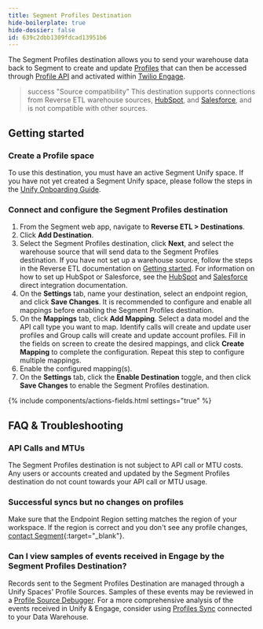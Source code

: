 ```yaml
---
title: Segment Profiles Destination
hide-boilerplate: true
hide-dossier: false
id: 639c2dbb1309fdcad13951b6
---
```

The Segment Profiles destination allows you to send your warehouse data back to Segment to create and update [Profiles](/docs/unify/) that can then be accessed through [Profile API](/docs/profiles/profile-api/) and activated within [Twilio Engage](/docs/engage). 

> success "Source compatibility"
> This destination supports connections from Reverse ETL warehouse sources, [HubSpot](/docs/connections/destinations/catalog/actions-segment-profiles/hubspot-source), and [Salesforce](/docs/connections/destinations/catalog/actions-segment-profiles/salesforce-source), and is not compatible with other sources.

## Getting started

### Create a Profile space

To use this destination, you must have an active Segment Unify space. If you have not yet created a Segment Unify space, please follow the steps in the [Unify Onboarding Guide](/docs/profiles/quickstart/).

### Connect and configure the Segment Profiles destination

1. From the Segment web app, navigate to **Reverse ETL > Destinations**.
2. Click **Add Destination**.
3. Select the Segment Profiles destination, click **Next**, and select the warehouse source that will send data to the Segment Profiles destination. If you have not set up a warehouse source, follow the steps in the Reverse ETL documentation on [Getting started](/docs/reverse-etl/#getting-started). For information on how to set up HubSpot or Salesforce, see the [HubSpot](/docs/connections/destinations/catalog/actions-segment-profiles/hubspot-source) and [Salesforce](/docs/connections/destinations/catalog/actions-segment-profiles/salesforce-source) direct integration documentation. 
4. On the **Settings** tab, name your destination, select an endpoint region, and click **Save Changes**. It is recommended to configure and enable all mappings before enabling the Segment Profiles destination.
5. On the **Mappings** tab, click **Add Mapping**. Select a data model and the API call type you want to map. Identify calls will create and update user profiles and Group calls will create and update account profiles. Fill in the fields on screen to create the desired mappings, and click **Create Mapping** to complete the configuration. Repeat this step to configure multiple mappings. 
6. Enable the configured mapping(s).
7. On the **Settings** tab, click the **Enable Destination** toggle, and then click **Save Changes** to enable the Segment Profiles destination.

{% include components/actions-fields.html settings="true" %}

## FAQ & Troubleshooting

### API Calls and MTUs
The Segment Profiles destination is not subject to API call or MTU costs. Any users or accounts created and updated by the Segment Profiles destination do not count towards your API call or MTU usage.

### Successful syncs but no changes on profiles
Make sure that the Endpoint Region setting matches the region of your workspace. If the region is correct and you don't see any profile changes, [contact Segment](https://segment.com/help/contact/){:target="_blank"}.

### Can I view samples of events received in Engage by the Segment Profiles Destination?

Records sent to the Segment Profiles Destination are managed through a Unify Spaces' Profile Sources. Samples of these events may be reviewed in a [Profile Source Debugger](/docs/unify/debugger/). For a more comprehensive analysis of the events received in Unify & Engage, consider using [Profiles Sync](/docs/unify/profiles-sync/overview/) connected to your Data Warehouse.
